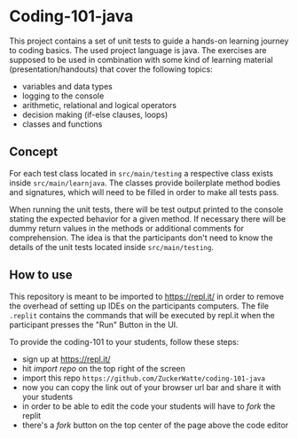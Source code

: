 # Coding-101-java
This project contains a set of unit tests to guide a hands-on learning journey to coding basics. The used project language is java. 
The exercises are supposed to be used in combination with some kind of learning material (presentation/handouts) that cover the following topics:
* variables and data types
* logging to the console
* arithmetic, relational and logical operators
* decision making (if-else clauses, loops)
* classes and functions


## Concept
For each test class located in `src/main/testing` a respective class exists inside `src/main/learnjava`. The classes provide boilerplate method bodies and signatures, which will need to be filled in order to make all tests pass.  

When running the unit tests, there will be test output printed to the console stating the expected behavior for a given method. If necessary there will be dummy return values in the methods or additional comments for comprehension.
The idea is that the participants don't need to know the details of the unit tests located inside `src/main/testing`.  




## How to use
This repository is meant to be imported to https://repl.it/ in order to remove the overhead of setting up IDEs on the participants computers. The file `.replit` contains the commands that will be executed by repl.it when the participant presses the "Run" Button in the UI.

To provide the coding-101 to your students, follow these steps:
* sign up at https://repl.it/
* hit *import repo* on the top right of the screen
* import this repo `https://github.com/ZuckerWatte/coding-101-java`
* now you can copy the link out of your browser url bar and share it with your students
* in order to be able to edit the code your students will have to *fork* the replit
* there's a *fork* button on the top center of the page above the code editor 